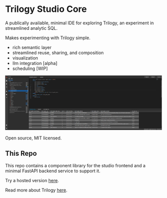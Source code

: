 # Trilogy Studio Core

A publically available, minimal IDE for exploring Trilogy, an experiment in streamlined analytic SQL. 

Makes experimenting with Trilogy simple.
- rich semantic layer
- streamlined reuse, sharing, and composition
- visualization 
- llm integration [alpha]
- scheduling [WIP]

![alt text](./readme.png)

Open source, MIT licensed.

## This Repo

This repo contains a component library for the studio frontend and a minimal FastAPI backend service to support it.

Try a hosted version [here](https://trilogydata.dev/trilogy-studio-core/).

Read more about Trilogy [here](https://trilogydata.dev/).

